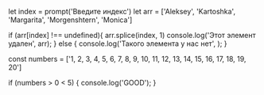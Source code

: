 let index = prompt('Введите индекс')
let arr = ['Aleksey', 'Kartoshka', 'Margarita', 'Morgenshtern', 'Monica']

if (arr[index] !== undefined){
    arr.splice(index, 1)
    console.log('Этот элемент удален', arr);
} else {
    console.log('Такого элемента у нас нет', );
}



const numbers = ['1, 2, 3, 4, 5, 6, 7, 8, 9, 10, 11, 12, 13, 14, 15, 16, 17, 18, 19, 20']

if (numbers > 0 < 5) {
    console.log('GOOD');
}
